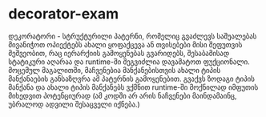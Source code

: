 # decorator-exam

დეკორატორი  - სტრუქტურილი პატერნი, რომელიც გვაძლევს საშუალებას მივანიჭოთ ოპიექტებს ახალი ყოფაქცევა ან თვისებები მისი შეფუთვის მეშვეობით, რაც იერარქიის გამოყენებას გვარიდებს, შესაბამისად სტატიკური აღარაა და runtime-ში შეგვიძლია დავამატოთ ფუქციონალი.
მოცემულ მაგალითში, მაჩვენებია მანქანებისთვის ახალი ტიპის მანქანაების განსაზღვრა ამ პატერნის გამოყენებით. გვაქვს ზოდაგი ტიპის მანქანა და ახალი ტიპის მანქანებს ვქმნით runtime-ში მოქნილად იმფუთის მიხედვით პოტენციურად (ამ კოდში არ არის ნაჩვენები მაინდამაინც, უბრალოდ ადვილი შესაცველი იქნება.)

